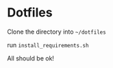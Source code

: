 # Dotfiles

Clone the directory into `~/dotfiles`

run `install_requirements.sh`

All should be ok!
